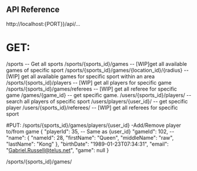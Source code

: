 ## API Reference
http://localhost:{PORT}}/api/...
# GET:
/sports
	-- Get all sports
/sports/{sports_id}/games
	-- [WIP]get all available games of specific sport
/sports/{sports_id}/games/{location_id}/{radius}
	-- [WIP] get all available games for specific sport within an area
/sports/{sports_id}/players
	-- [WIP] get all players for specific game
/sports/{sports_id}/games/referees
	-- [WIP] get all referee for specific game
/games/{game_id}
	-- get specific game.
/users/{sports_id}/players/
	-- search all players of specific sport
/users/players/{user_id}/
	-- get specific player
/users/{sports_id}/referees/
	-- [WIP] get all referees for specific sport

#PUT:
/sports/{sports_id}/games/players/{user_id}				-Add/Remove player to/from game
{
  "playerId": 35,		-- Same as {user_id}
  "gameId": 102,		--
  "name": {
    "nameId": 28,
    "firstName": "Queen",
    "middleName": "raw",
    "lastName": "Kong"
  },
  "birthDate": "1989-01-23T07:34:31",
  "email": "Gabriel.Russell@telus.net",
  "game": null
}

/sports/{sports_id}/games/
